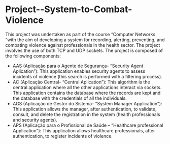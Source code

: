# Project--System-to-Combat-Violence
This project was undertaken as part of the course “Computer Networks “with the aim of developing a system for recording, alerting, preventing, and combating violence against professionals in the health sector. The project involves the use of both TCP and UDP sockets. The project is composed of the following components:
- AAS (Aplicação para o Agente de Segurança- “Security Agent Aplication”): This application enables security agents to assess incidents of violence (this search is performed with a filtering process).
- AC (Aplicação Central- “Central Aplication”): This algorithm is the central application where all the other applications interact via sockets. This application contains the database where the records are kept and the database with the credentials of all the individuals.
- AGS (Aplicação de Gestor do Sistema- “System Manager Application”): This application allows the manager, after authentication, to validate, consult, and delete the registration in the system (health professionals and security agents).
- APS (Aplicação para o Profissional de Saúde – “Healthcare professional Application”): This application allows healthcare professionals, after authentication, to register incidents of violence. 
